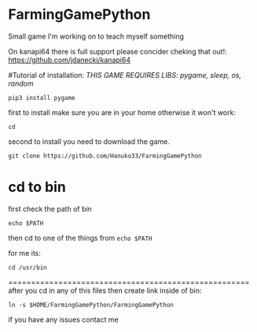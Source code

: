 # FarmingGamePython
Small game I'm working on to teach myself something

On kanapi64 there is full support please concider cheking that out!: https://github.com/jdanecki/kanapi64 





#Tutorial of installation:
*THIS GAME REQUIRES LIBS: pygame, sleep, os, random*
```
pip3 install pygame
```


first to install make sure you are in your home otherwise it won't work:

```
cd
```

second to install you need to download the game.

```
git clone https://github.com/Hanuko33/FarmingGamePython
```



cd to bin
====================================================
first check the path of bin
```
echo $PATH
```
then cd to one of the things from ```echo $PATH```

for me its:
```
cd /usr/bin
```


=====================================================
after you cd in any of this files then create link inside of bin:

```
ln -s $HOME/FarmingGamePython/FarmingGamePython
```

if you have any issues contact me


